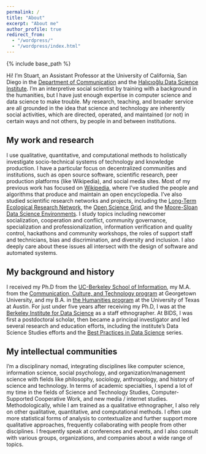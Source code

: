 ```yaml
---
permalink: /
title: "About"
excerpt: "About me"
author_profile: true
redirect_from: 
  - "/wordpress/"
  - "/wordpress/index.html"
---
```


{% include base_path %}

Hi! I’m Stuart, an Assistant Professor at the University of California, San Diego in the [Department of Communication](https://communication.ucsd.edu) and the [Halıcıoğlu Data Science Institute](https://datascience.ucsd.edu). I’m an interpretive social scientist by training with a background in the humanities, but I have just enough expertise in computer science and data science to make trouble. My research, teaching, and broader service are all grounded in the idea that science and technology are inherently social activities, which are directed, operated, and maintained (or not) in certain ways and not others, by people in and between institutions.

## My work and research
I use qualitative, quantitative, and computational methods to holistically investigate socio-technical systems of technology and knowledge production. I have a particular focus on decentralized communities and institutions, such as open source software, scientific research, peer production platforms (like Wikipedia), and social media sites. Most of my previous work has focused on [Wikipedia](http://enwp.org/Wikipedia), where I've studied the people and algorithms that produce and maintain an open encyclopedia. I’ve also studied scientific research networks and projects, including the [Long-Term Ecological Research Network](https://lternet.edu/), the [Open Science Grid](https://www.opensciencegrid.org/), and the [Moore-Sloan Data Science Environments](http://msdse.org/). I study topics including newcomer socialization, cooperation and conflict, community governance, specialization and professionalization, information verification and quality control, hackathons and community workshops, the roles of support staff and technicians, bias and discrimination, and diversity and inclusion. I also deeply care about these issues all intersect with the design of software and automated systems.

## My background and history
I received my Ph.D from the [UC-Berkeley School of Information](http://ischool.berkeley.edu), my M.A. from the [Communication, Culture, and Technology program](http://cct.georgetown.edu) at Georgetown University, and my B.A. in [the Humanities program](https://liberalarts.utexas.edu/humanities/) at the University of Texas at Austin. For just under five years after receiving my Ph.D, I was at the [Berkeley Institute for Data Science](https://bids.berkeley.edu) as a staff ethnographer. At BIDS, I was first a postdoctoral scholar, then became a principal investigator and led several research and education efforts, including the institute’s Data Science Studies efforts and the [Best Practices in Data Science](https://osf.io/ctfqn/) series.

## My intellectual communities
I’m a disciplinary nomad, integrating disciplines like computer science, information science, social psychology, and organization/management science with fields like philosophy, sociology, anthropology, and history of science and technology. In terms of academic specialties, I spend a lot of my time in the fields of Science and Technology Studies, Computer-Supported Cooperative Work, and new media / internet studies. Methodologically, while I am trained as a qualitative ethnographer, I also rely on other qualitative, quantitative, and computational methods. I often use more statistical forms of analysis to contextualize and further support more qualitative approaches, frequently collaborating with people from other disciplines. I frequently speak at conferences and events, and I also consult with various groups, organizations, and companies about a wide range of topics.
